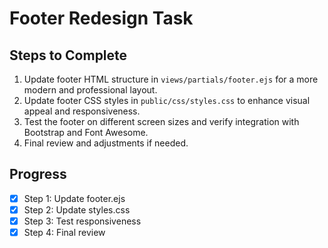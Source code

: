 # Footer Redesign Task

## Steps to Complete

1. Update footer HTML structure in `views/partials/footer.ejs` for a more modern and professional layout.
2. Update footer CSS styles in `public/css/styles.css` to enhance visual appeal and responsiveness.
3. Test the footer on different screen sizes and verify integration with Bootstrap and Font Awesome.
4. Final review and adjustments if needed.

## Progress
- [x] Step 1: Update footer.ejs
- [x] Step 2: Update styles.css
- [x] Step 3: Test responsiveness
- [x] Step 4: Final review
